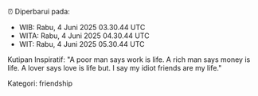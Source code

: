 ⏰ Diperbarui pada:
- WIB: Rabu, 4 Juni 2025 03.30.44 UTC
- WITA: Rabu, 4 Juni 2025 04.30.44 UTC
- WIT: Rabu, 4 Juni 2025 05.30.44 UTC

Kutipan Inspiratif:
"A poor man says work is life. A rich man says money is life. A lover says love is life but. I say my idiot friends are my life."


Kategori: friendship

